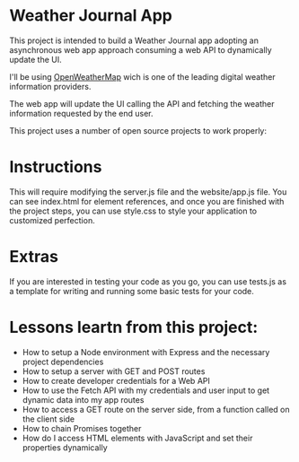 # Weather Journal App
This project is intended to build a Weather Journal app adopting an asynchronous web app approach consuming a web API to dynamically update the UI.

I'll be using [OpenWeatherMap](https://openweathermap.org/) wich is one of the leading digital weather information providers.

The web app will update the UI calling the API and fetching the weather information requested by the end user.

This project uses a number of open source projects to work properly:

# Instructions
This will require modifying the server.js file and the website/app.js file. You can see index.html for element references, and once you are finished with the project steps, you can use style.css to style your application to customized perfection.

# Extras
If you are interested in testing your code as you go, you can use tests.js as a template for writing and running some basic tests for your code.

# Lessons leartn from this project:

- How to setup a Node environment with Express and the necessary project dependencies
- How to setup a server with GET and POST routes
- How to create developer credentials for a Web API
- How to use the Fetch API with my credentials and user input to get dynamic data into my app routes
- How to access a GET route on the server side, from a function called on the client side
- How to chain Promises together
- How do I access HTML elements with JavaScript and set their properties dynamically
